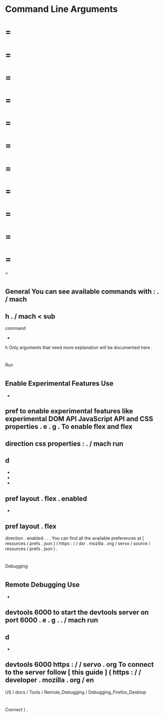 Command
Line
Arguments
=
=
=
=
=
=
=
=
=
=
=
=
=
=
=
=
=
=
=
=
=
=
=
=
#
General
You
can
see
available
commands
with
:
.
/
mach
-
h
.
/
mach
<
sub
-
command
>
-
h
Only
arguments
that
need
more
explanation
will
be
documented
here
.
#
Run
#
#
Enable
Experimental
Features
Use
-
-
pref
to
enable
experimental
features
like
experimental
DOM
API
JavaScript
API
and
CSS
properties
.
e
.
g
.
To
enable
flex
and
flex
-
direction
css
properties
:
.
/
mach
run
-
d
-
-
-
-
pref
layout
.
flex
.
enabled
-
-
pref
layout
.
flex
-
direction
.
enabled
.
.
.
You
can
find
all
the
available
preferences
at
[
resources
/
prefs
.
json
]
(
https
:
/
/
dxr
.
mozilla
.
org
/
servo
/
source
/
resources
/
prefs
.
json
)
.
#
Debugging
#
#
Remote
Debugging
Use
-
-
devtools
6000
to
start
the
devtools
server
on
port
6000
.
e
.
g
.
.
/
mach
run
-
d
-
-
devtools
6000
https
:
/
/
servo
.
org
To
connect
to
the
server
follow
[
this
guide
]
(
https
:
/
/
developer
.
mozilla
.
org
/
en
-
US
/
docs
/
Tools
/
Remote_Debugging
/
Debugging_Firefox_Desktop
#
Connect
)
.
